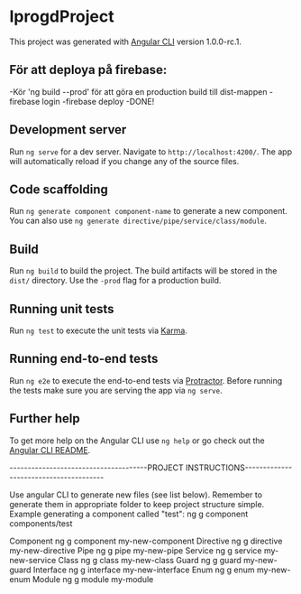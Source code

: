 # IprogdProject

This project was generated with [Angular CLI](https://github.com/angular/angular-cli) version 1.0.0-rc.1.

## För att deploya på firebase:
-Kör 'ng build --prod' för att göra en production build till dist-mappen
-firebase login
-firebase deploy
-DONE!

## Development server
Run `ng serve` for a dev server. Navigate to `http://localhost:4200/`. The app will automatically reload if you change any of the source files.

## Code scaffolding

Run `ng generate component component-name` to generate a new component. You can also use `ng generate directive/pipe/service/class/module`.

## Build

Run `ng build` to build the project. The build artifacts will be stored in the `dist/` directory. Use the `-prod` flag for a production build.

## Running unit tests

Run `ng test` to execute the unit tests via [Karma](https://karma-runner.github.io).

## Running end-to-end tests

Run `ng e2e` to execute the end-to-end tests via [Protractor](http://www.protractortest.org/).
Before running the tests make sure you are serving the app via `ng serve`.

## Further help

To get more help on the Angular CLI use `ng help` or go check out the [Angular CLI README](https://github.com/angular/angular-cli/blob/master/README.md).

--------------------------------------PROJECT INSTRUCTIONS---------------------------------------

Use angular CLI to generate new files (see list below).
Remember to generate them in appropriate folder to keep project structure simple.
Example generating a component called "test": ng g component components/test

Component   ng g component my-new-component
Directive   ng g directive my-new-directive
Pipe        ng g pipe my-new-pipe
Service     ng g service my-new-service
Class       ng g class my-new-class
Guard       ng g guard my-new-guard
Interface   ng g interface my-new-interface
Enum        ng g enum my-new-enum
Module      ng g module my-module
